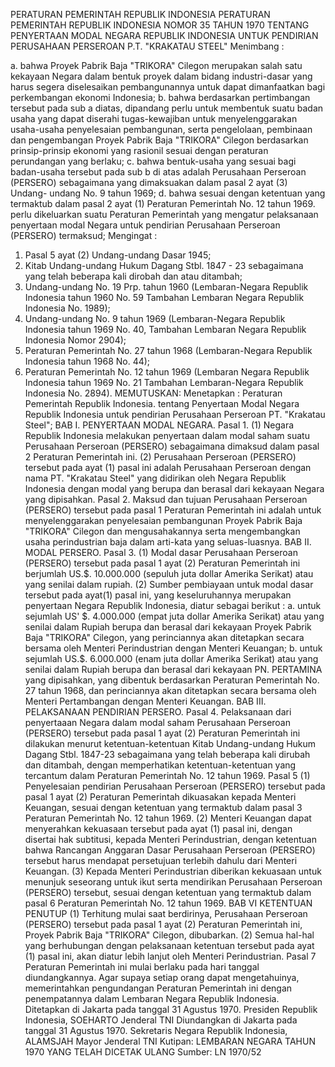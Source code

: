  PERATURAN PEMERINTAH REPUBLIK INDONESIA PERATURAN PEMERINTAH REPUBLIK INDONESIA NOMOR 35 TAHUN 1970 TENTANG PENYERTAAN MODAL NEGARA REPUBLIK INDONESIA UNTUK PENDIRIAN PERUSAHAAN PERSEROAN P.T. "KRAKATAU STEEL"
Menimbang :

a. bahwa Proyek Pabrik Baja "TRIKORA" Cilegon merupakan salah satu kekayaan Negara dalam bentuk proyek dalam bidang industri-dasar yang harus segera diselesaikan pembangunannya untuk dapat dimanfaatkan bagi perkembangan ekonomi Indonesia;
b. bahwa berdasarkan pertimbangan tersebut pada sub a diatas, dipandang perlu untuk membentuk suatu badan usaha yang dapat diserahi tugas-kewajiban untuk menyelenggarakan usaha-usaha penyelesaian pembangunan, serta pengelolaan, pembinaan dan pengembangan Proyek Pabrik Baja "TRIKORA" Cilegon berdasarkan prinsip-prinsip ekonomi yang rasionil sesuai dengan peraturan perundangan yang berlaku;
c. bahwa bentuk-usaha yang sesuai bagi badan-usaha tersebut pada sub b di atas adalah Perusahaan Perseroan (PERSERO) sebagaimana yang dimaksuakan dalam pasal 2 ayat (3) Undang- undang No. 9 tahun 1969;
d. bahwa sesuai dengan ketentuan yang termaktub dalam pasal 2 ayat (1) Peraturan Pemerintah No. 12 tahun 1969. perlu dikeluarkan suatu Peraturan Pemerintah yang mengatur pelaksanaan penyertaan modal Negara untuk pendirian Perusahaan Perseroan (PERSERO) termaksud;
Mengingat :

1. Pasal 5 ayat (2) Undang-undang Dasar 1945;
2. Kitab Undang-undang Hukum Dagang Stbl. 1847 - 23 sebagaimana yang telah beberapa kali dirobah dan atau ditambah;
3. Undang-undang No. 19 Prp. tahun 1960 (Lembaran-Negara Republik Indonesia tahun 1960 No. 59 Tambahan Lembaran Negara Republik Indonesia No. 1989);
4. Undang-undang No. 9 tahun 1969 (Lembaran-Negara Republik Indonesia tahun 1969 No. 40, Tambahan Lembaran Negara Republik Indonesia Nomor 2904);
5. Peraturan Pemerintah No. 27 tahun 1968 (Lembaran-Negara Republik Indonesia tahun 1968 No. 44);
6. Peraturan Pemerintah No. 12 tahun 1969 (Lembaran Negara Republik Indonesia tahun 1969 No. 21 Tambahan Lembaran-Negara Republik Indonesia No. 2894).
MEMUTUSKAN:
 Menetapkan : Peraturan Pemerintah Republik Indonesia. tentang Penyertaan Modal Negara Republik Indonesia untuk pendirian Perusahaan Perseroan PT. "Krakatau Steel"; BAB I. PENYERTAAN MODAL NEGARA. Pasal 1.
(1) Negara Republik Indonesia melakukan penyertaan dalam modal saham suatu Perusahaan Perseroan (PERSERO) sebagaimana dimaksud dalam pasal 2 Peraturan Pemerintah ini. (2) Perusahaan Perseroan (PERSERO) tersebut pada ayat (1) pasal ini adalah Perusahaan Perseroan dengan nama PT. "Krakatau Steel" yang didirikan oleh Negara Republik Indonesia dengan modal yang berupa dan berasal dari kekayaan Negara yang dipisahkan. Pasal 2. Maksud dan tujuan Perusahaan Perseroan (PERSERO) tersebut pada pasal 1 Peraturan Pemerintah ini adalah untuk menyelenggarakan penyelesaian pembangunan Proyek Pabrik Baja "TRIKORA" Cilegon dan mengusahakannya serta mengembangkan usaha perindustrian baja dalam arti-kata yang seluas-luasnya. BAB II. MODAL PERSERO. Pasal 3.
(1) Modal dasar Perusahaan Perseroan (PERSERO) tersebut pada pasal 1 ayat (2) Peraturan Pemerintah ini berjumlah US.$. 10.000.000 (sepuluh juta dollar Amerika Serikat) atau yang senilai dalam rupiah. (2) Sumber pembiayaan untuk modal dasar tersebut pada ayat(1) pasal ini, yang keseluruhannya merupakan penyertaan Negara Republik Indonesia, diatur sebagai berikut :
a. untuk sejumlah US' $. 4.000.000 (empat juta dollar Amerika Serikat) atau yang senilai dalam Rupiah berupa dan berasal dari kekayaan Proyek Pabrik Baja "TRIKORA" Cilegon, yang perinciannya akan ditetapkan secara bersama oleh Menteri Perindustrian dengan Menteri Keuangan;
b. untuk sejumlah US.$. 6.000.000 (enam juta dollar Amerika Serikat) atau yang senilai dalam Rupiah berupa dan berasal dari kekayaan PN. PERTAMINA yang dipisahkan, yang dibentuk berdasarkan Peraturan Pemerintah No. 27 tahun 1968, dan perinciannya akan ditetapkan secara bersama oleh Menteri Pertambangan dengan Menteri Keuangan. BAB III. PELAKSANAAN PENDIRIAN PERSERO. Pasal 4. Pelaksanaan dari penyertaaan Negara dalam modal saham Perusahaan Perseroan (PERSERO) tersebut pada pasal 1 ayat (2) Peraturan Pemerintah ini dilakukan menurut ketentuan-ketentuan Kitab Undang-undang Hukum Dagang Stbl. 1847-23 sebagaimana yang telah beberapa kali dirubah dan ditambah, dengan memperhatikan ketentuan-ketentuan yang tercantum dalam Peraturan Pemerintah No. 12 tahun 1969. Pasal 5 (1) Penyelesaian pendirian Perusahaan Perseroan (PERSERO) tersebut pada pasal 1 ayat (2) Peraturan Pemerintah dikuasakan kepada Menteri Keuangan, sesuai dengan ketentuan yang termaktub dalam pasal 3 Peraturan Pemerintah No. 12 tahun 1969. (2) Menteri Keuangan dapat menyerahkan kekuasaan tersebut pada ayat (1) pasal ini, dengan disertai hak subtitusi, kepada Menteri Perindustrian, dengan ketentuan bahwa Rancangan Anggaran Dasar Perusahaan Perseroan (PERSERO) tersebut harus mendapat persetujuan terlebih dahulu dari Menteri Keuangan. (3) Kepada Menteri Perindustrian diberikan kekuasaan untuk menunjuk seseorang untuk ikut serta mendirikan Perusahaan Perseroan (PERSERO) tersebut, sesuai dengan ketentuan yang termaktub dalam pasal 6 Peraturan Pemerintah No. 12 tahun 1969. BAB VI KETENTUAN PENUTUP (1) Terhitung mulai saat berdirinya, Perusahaan Perseroan (PERSERO) tersebut pada pasal 1 ayat (2) Peraturan Pemerintah ini, Proyek Pabrik Baja "TRIKORA" Cilegon, dibubarkan. (2) Semua hal-hal yang berhubungan dengan pelaksanaan ketentuan tersebut pada ayat (1) pasal ini, akan diatur lebih lanjut oleh Menteri Perindustrian. Pasal 7 Peraturan Pemerintah ini mulai berlaku pada hari tanggal diundangkannya. Agar supaya setiap orang dapat mengetahuinya, memerintahkan pengundangan Peraturan Pemerintah ini dengan penempatannya dalam Lembaran Negara Republik Indonesia. Ditetapkan di Jakarta pada tanggal 31 Agustus 1970. Presiden Republik Indonesia, SOEHARTO Jenderal TNI Diundangkan di Jakarta pada tanggal 31 Agustus 1970. Sekretaris Negara Republik Indonesia, ALAMSJAH Mayor Jenderal TNI Kutipan: LEMBARAN NEGARA TAHUN 1970 YANG TELAH DICETAK ULANG Sumber: LN 1970/52